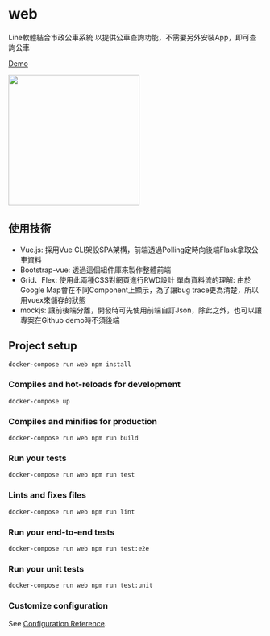 # web

Line軟體結合市政公車系統 以提供公車查詢功能，不需要另外安裝App，即可查詢公車

[Demo](https://superj80820.github.io/projects/Ahfargo_bus_bot_frontend/#/Bus?RouteID=55)

<img src="https://imgur.com/dMMzZ3v.jpg" width="260">

## 使用技術

* Vue.js: 採用Vue CLI架設SPA架構，前端透過Polling定時向後端Flask拿取公車資料
* Bootstrap-vue: 透過這個組件庫來製作整體前端
* Grid、Flex: 使用此兩種CSS對網頁進行RWD設計 單向資料流的理解: 由於Google Map會在不同Component上顯示，為了讓bug trace更為清楚，所以用vuex來儲存的狀態
* mockjs: 讓前後端分離，開發時可先使用前端自訂Json，除此之外，也可以讓專案在Github demo時不須後端

## Project setup
```
docker-compose run web npm install
```

### Compiles and hot-reloads for development
```
docker-compose up
```

### Compiles and minifies for production
```
docker-compose run web npm run build
```

### Run your tests
```
docker-compose run web npm run test
```

### Lints and fixes files
```
docker-compose run web npm run lint
```

### Run your end-to-end tests
```
docker-compose run web npm run test:e2e
```

### Run your unit tests
```
docker-compose run web npm run test:unit
```

### Customize configuration
See [Configuration Reference](https://cli.vuejs.org/config/).
